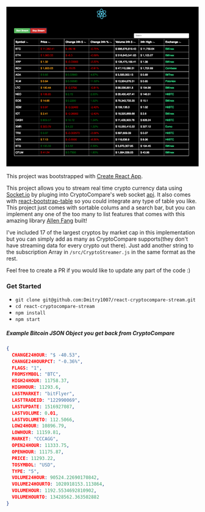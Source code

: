 ![App ScreenShot](./app-screanshot.png?raw=true "React CryptoCompare Stream")

This project was bootstrapped with [Create React App](https://github.com/facebookincubator/create-react-app).

This project allows you to stream real time crypto currency data using [Socket.io](https://socket.io/) by pluging into CryptoCompare's web socket [api](https://www.cryptocompare.com/api/?javascript#-api-web-socket-). It also comes with [react-bootstrap-table](https://allenfang.github.io/react-bootstrap-table/index.html) so you could integrate any type of table you like. This project just comes with sortable colums and a search bar, but you can implement any one of the too many to list features that comes with this amazing library [Allen Fang](https://github.com/AllenFang) built!

I've included 17 of the largest cryptos by market cap in this implementation but you can simply add as many as CryptoCompare supports(they don't have streaming data for every crypto out there). Just add another string to the subscription Array in `/src/CryptoStreamer.js` in the same format as the rest.

Feel free to create a PR if you would like to update any part of the code :)


### Get Started
- `git clone git@github.com:Dmitry1007/react-cryptocompare-stream.git`
- `cd react-cryptocompare-stream`
- `npm install`
- `npm start`


##### Example Bitcoin JSON Object you get back from CryptoCompare

```json
{
  CHANGE24HOUR: "$ -40.53",
  CHANGE24HOURPCT: "-0.36%",
  FLAGS: "1",
  FROMSYMBOL: "BTC",
  HIGH24HOUR: 11758.37,
  HIGHHOUR: 11293.6,
  LASTMARKET: "bitFlyer",
  LASTTRADEID: "122990069",
  LASTUPDATE: 1516927087,
  LASTVOLUME: 0.01,
  LASTVOLUMETO: 112.5066,
  LOW24HOUR: 10896.79,
  LOWHOUR: 11159.81,
  MARKET: "CCCAGG",
  OPEN24HOUR: 11333.75,
  OPENHOUR: 11175.87,
  PRICE: 11293.22,
  TOSYMBOL: "USD",
  TYPE: "5",
  VOLUME24HOUR: 90524.22690170842,
  VOLUME24HOURTO: 1028918153.113864,
  VOLUMEHOUR: 1192.5534692810902,
  VOLUMEHOURTO: 13428562.363502882
}
```
